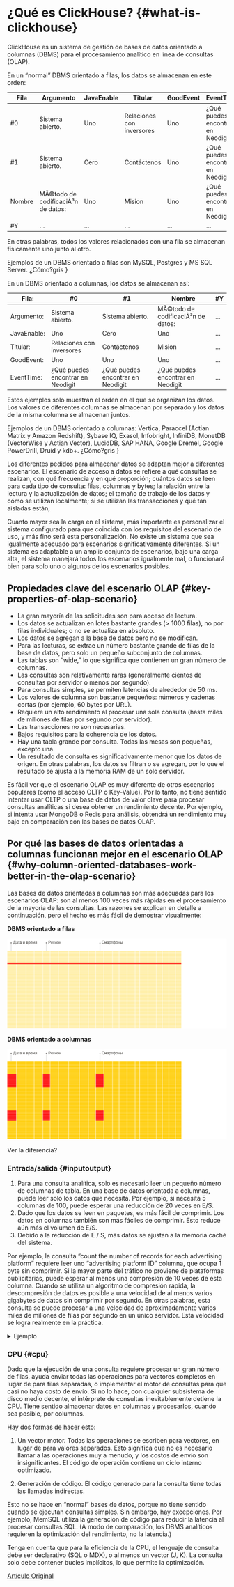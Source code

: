 # ¿Qué es ClickHouse? {#what-is-clickhouse}

ClickHouse es un sistema de gestión de bases de datos orientado a columnas (DBMS) para el procesamiento analítico en línea de consultas (OLAP).

En un “normal” DBMS orientado a filas, los datos se almacenan en este orden:

| Fila   | Argumento                          | JavaEnable | Titular                   | GoodEvent | EventTime                         |
|--------|------------------------------------|------------|---------------------------|-----------|-----------------------------------|
| \#0    | Sistema abierto.                   | Uno        | Relaciones con inversores | Uno       | ¿Qué puedes encontrar en Neodigit |
| \#1    | Sistema abierto.                   | Cero       | Contáctenos               | Uno       | ¿Qué puedes encontrar en Neodigit |
| Nombre | MÃ©todo de codificaciÃ³n de datos: | Uno        | Mision                    | Uno       | ¿Qué puedes encontrar en Neodigit |
| \#Y    | …                                  | …          | …                         | …         | …                                 |

En otras palabras, todos los valores relacionados con una fila se almacenan físicamente uno junto al otro.

Ejemplos de un DBMS orientado a filas son MySQL, Postgres y MS SQL Server. ¿Cómo?gris }

En un DBMS orientado a columnas, los datos se almacenan así:

| Fila:       | \#0                               | \#1                               | Nombre                             | \#Y |
|-------------|-----------------------------------|-----------------------------------|------------------------------------|-----|
| Argumento:  | Sistema abierto.                  | Sistema abierto.                  | MÃ©todo de codificaciÃ³n de datos: | …   |
| JavaEnable: | Uno                               | Cero                              | Uno                                | …   |
| Titular:    | Relaciones con inversores         | Contáctenos                       | Mision                             | …   |
| GoodEvent:  | Uno                               | Uno                               | Uno                                | …   |
| EventTime:  | ¿Qué puedes encontrar en Neodigit | ¿Qué puedes encontrar en Neodigit | ¿Qué puedes encontrar en Neodigit  | …   |

Estos ejemplos solo muestran el orden en el que se organizan los datos. Los valores de diferentes columnas se almacenan por separado y los datos de la misma columna se almacenan juntos.

Ejemplos de un DBMS orientado a columnas: Vertica, Paraccel (Actian Matrix y Amazon Redshift), Sybase IQ, Exasol, Infobright, InfiniDB, MonetDB (VectorWise y Actian Vector), LucidDB, SAP HANA, Google Dremel, Google PowerDrill, Druid y kdb+. ¿Cómo?gris }

Los diferentes pedidos para almacenar datos se adaptan mejor a diferentes escenarios. El escenario de acceso a datos se refiere a qué consultas se realizan, con qué frecuencia y en qué proporción; cuántos datos se leen para cada tipo de consulta: filas, columnas y bytes; la relación entre la lectura y la actualización de datos; el tamaño de trabajo de los datos y cómo se utilizan localmente; si se utilizan las transacciones y qué tan aisladas están;

Cuanto mayor sea la carga en el sistema, más importante es personalizar el sistema configurado para que coincida con los requisitos del escenario de uso, y más fino será esta personalización. No existe un sistema que sea igualmente adecuado para escenarios significativamente diferentes. Si un sistema es adaptable a un amplio conjunto de escenarios, bajo una carga alta, el sistema manejará todos los escenarios igualmente mal, o funcionará bien para solo uno o algunos de los escenarios posibles.

## Propiedades clave del escenario OLAP {#key-properties-of-olap-scenario}

- La gran mayoría de las solicitudes son para acceso de lectura.
- Los datos se actualizan en lotes bastante grandes (\> 1000 filas), no por filas individuales; o no se actualiza en absoluto.
- Los datos se agregan a la base de datos pero no se modifican.
- Para las lecturas, se extrae un número bastante grande de filas de la base de datos, pero solo un pequeño subconjunto de columnas.
- Las tablas son “wide,” lo que significa que contienen un gran número de columnas.
- Las consultas son relativamente raras (generalmente cientos de consultas por servidor o menos por segundo).
- Para consultas simples, se permiten latencias de alrededor de 50 ms.
- Los valores de columna son bastante pequeños: números y cadenas cortas (por ejemplo, 60 bytes por URL).
- Requiere un alto rendimiento al procesar una sola consulta (hasta miles de millones de filas por segundo por servidor).
- Las transacciones no son necesarias.
- Bajos requisitos para la coherencia de los datos.
- Hay una tabla grande por consulta. Todas las mesas son pequeñas, excepto una.
- Un resultado de consulta es significativamente menor que los datos de origen. En otras palabras, los datos se filtran o se agregan, por lo que el resultado se ajusta a la memoria RAM de un solo servidor.

Es fácil ver que el escenario OLAP es muy diferente de otros escenarios populares (como el acceso OLTP o Key-Value). Por lo tanto, no tiene sentido intentar usar OLTP o una base de datos de valor clave para procesar consultas analíticas si desea obtener un rendimiento decente. Por ejemplo, si intenta usar MongoDB o Redis para análisis, obtendrá un rendimiento muy bajo en comparación con las bases de datos OLAP.

## Por qué las bases de datos orientadas a columnas funcionan mejor en el escenario OLAP {#why-column-oriented-databases-work-better-in-the-olap-scenario}

Las bases de datos orientadas a columnas son más adecuadas para los escenarios OLAP: son al menos 100 veces más rápidas en el procesamiento de la mayoría de las consultas. Las razones se explican en detalle a continuación, pero el hecho es más fácil de demostrar visualmente:

**DBMS orientado a filas**

![Row-oriented](images/row_oriented.gif#)

**DBMS orientado a columnas**

![Column-oriented](images/column_oriented.gif#)

Ver la diferencia?

### Entrada/salida {#inputoutput}

1.  Para una consulta analítica, solo es necesario leer un pequeño número de columnas de tabla. En una base de datos orientada a columnas, puede leer solo los datos que necesita. Por ejemplo, si necesita 5 columnas de 100, puede esperar una reducción de 20 veces en E/S.
2.  Dado que los datos se leen en paquetes, es más fácil de comprimir. Los datos en columnas también son más fáciles de comprimir. Esto reduce aún más el volumen de E/S.
3.  Debido a la reducción de E / S, más datos se ajustan a la memoria caché del sistema.

Por ejemplo, la consulta “count the number of records for each advertising platform” requiere leer uno “advertising platform ID” columna, que ocupa 1 byte sin comprimir. Si la mayor parte del tráfico no proviene de plataformas publicitarias, puede esperar al menos una compresión de 10 veces de esta columna. Cuando se utiliza un algoritmo de compresión rápida, la descompresión de datos es posible a una velocidad de al menos varios gigabytes de datos sin comprimir por segundo. En otras palabras, esta consulta se puede procesar a una velocidad de aproximadamente varios miles de millones de filas por segundo en un único servidor. Esta velocidad se logra realmente en la práctica.

<details markdown="1">

<summary>Ejemplo</summary>

``` bash
$ clickhouse-client
ClickHouse client version 0.0.52053.
Connecting to localhost:9000.
Connected to ClickHouse server version 0.0.52053.
```

``` sql
SELECT CounterID, count() FROM hits GROUP BY CounterID ORDER BY count() DESC LIMIT 20
```

``` text
┌─CounterID─┬──count()─┐
│    114208 │ 56057344 │
│    115080 │ 51619590 │
│      3228 │ 44658301 │
│     38230 │ 42045932 │
│    145263 │ 42042158 │
│     91244 │ 38297270 │
│    154139 │ 26647572 │
│    150748 │ 24112755 │
│    242232 │ 21302571 │
│    338158 │ 13507087 │
│     62180 │ 12229491 │
│     82264 │ 12187441 │
│    232261 │ 12148031 │
│    146272 │ 11438516 │
│    168777 │ 11403636 │
│   4120072 │ 11227824 │
│  10938808 │ 10519739 │
│     74088 │  9047015 │
│    115079 │  8837972 │
│    337234 │  8205961 │
└───────────┴──────────┘
```

</details>

### CPU {#cpu}

Dado que la ejecución de una consulta requiere procesar un gran número de filas, ayuda enviar todas las operaciones para vectores completos en lugar de para filas separadas, o implementar el motor de consultas para que casi no haya costo de envío. Si no lo hace, con cualquier subsistema de disco medio decente, el intérprete de consultas inevitablemente detiene la CPU. Tiene sentido almacenar datos en columnas y procesarlos, cuando sea posible, por columnas.

Hay dos formas de hacer esto:

1.  Un vector motor. Todas las operaciones se escriben para vectores, en lugar de para valores separados. Esto significa que no es necesario llamar a las operaciones muy a menudo, y los costos de envío son insignificantes. El código de operación contiene un ciclo interno optimizado.

2.  Generación de código. El código generado para la consulta tiene todas las llamadas indirectas.

Esto no se hace en “normal” bases de datos, porque no tiene sentido cuando se ejecutan consultas simples. Sin embargo, hay excepciones. Por ejemplo, MemSQL utiliza la generación de código para reducir la latencia al procesar consultas SQL. (A modo de comparación, los DBMS analíticos requieren la optimización del rendimiento, no la latencia.)

Tenga en cuenta que para la eficiencia de la CPU, el lenguaje de consulta debe ser declarativo (SQL o MDX), o al menos un vector (J, K). La consulta solo debe contener bucles implícitos, lo que permite la optimización.

[Artículo Original](https://clickhouse.tech/docs/es/) <!--hide-->

